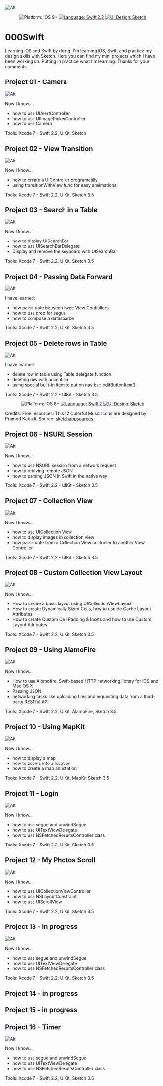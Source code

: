 
![Alt](https://github.com/Silvostok/000Swift/blob/master/Cover.png)


<p align="center">
    <img src="https://img.shields.io/badge/platform-iOS%209%2B-blue.svg?style=flat" alt="Platform: iOS 9+" />
    <a href="https://developer.apple.com/swift"><img src="https://img.shields.io/badge/language-swift2.2-f48041.svg?style=flat" alt="Language: Swift 2.2" /></a>
    <a href="https://developer.apple.com/swift"><img src="https://img.shields.io/badge/UI Design-Sketch 3.5-yellow.svg?style=flat" alt="UI Design: Sketch" /></a>
</p>




# 000Swift

Learning iOS and Swift by doing. 
I'm learning iOS, Swift and practice my design skills with Sketch. Here you can find my mini projects which I have been working on. Putting in practice what I'm learning. Thanks for your comments.


## Project 01 - Camera

![Alt](https://github.com/Silvostok/000Swift/blob/master/project%2001/Camera/project_01.gif)

Now I know...
- how to use UIAlertController
- how to use UIImagePickerController
- how to use Camera 


Tools: Xcode 7 - Swift 2.2, UIKit, Sketch


## Project 02 - View Transition

![Alt](https://raw.githubusercontent.com/Silvostok/000Swift/master/project%2002/ViewTransition/Project_02.gif)

Now I know...
- how to create a UIController programatilly
- using transitionWithView func for easy annimations


Tools: Xcode 7 - Swift 2.2, UIKit, Sketch 3.5



## Project 03 - Search in a Table

![Alt](https://raw.githubusercontent.com/Silvostok/000Swift/master/project%2003/Search/project_03.gif)

Now I know...
- how to display UISearchBar
- how to use UISearchBarDelegate
- Display and remove the keyboard with UISearchBar

Tools: Xcode 7 - Swift 2.2, UIKit, Sketch 3.5



## Project 04 - Passing Data Forward


![Alt](https://raw.githubusercontent.com/Silvostok/000Swift/master/project%2004/Segue/project_04.gif)


I have learned:
- how parse date between twee View Controllers
- how to use prep for segue
- how to compose a datasource


Tools: Xcode 7 - Swift 2.2, UIKit, Sketch 3.5



## Project 05 - Delete rows in Table
![Alt](https://github.com/Silvostok/000Swift/blob/master/project%2005/TableDeleteRow/project_05.gif)


I have learned:
- delete row in table using Table delegate function
- deleting row with animation
- using special built-in item to put on nav bar: editButtonItem()

Tools: Xcode 7 - Swift 2.2 - UIKit - Sketch 3.5
<p align="center">
    <img src="https://img.shields.io/badge/platform-iOS%208%2B-blue.svg?style=flat" alt="Platform: iOS 8+" />
    <a href="https://developer.apple.com/swift"><img src="https://img.shields.io/badge/language-swift2-f48041.svg?style=flat" alt="Language: Swift 2" /></a>
    <a href="https://developer.apple.com/swift"><img src="https://img.shields.io/badge/UI Design-Sketch 3.5-yellow.svg?style=flat" alt="UI Design: Sketch" /></a>
</p>


Credits: Free resources: This 12 Colorful Music Icons are designed by Pramod Kabadi. 
Source: [sketchappsources](http://www.sketchappsources.com/free-source/1829-colorful-music-icon-set-sketch-freebie-resource.html)



## Project 06 - NSURL Session

![Alt](https://raw.githubusercontent.com/Silvostok/000Swift/master/project%2006/NSURLSession/NSURLSession/project_06.gif)

Now I know...
- how to use NSURL session from a network request
- how to retriving remote JSON
- how to parsing JSON in Swift in the native way

Tools: Xcode 7 - Swift 2.2 - UIKit - Sketch 3.5


## Project 07 - Collection View

![Alt](https://raw.githubusercontent.com/Silvostok/000Swift/master/project%2007/CollectionView/project_07.gif)

Now I know...
- how to use UICollection View
- how to display images in collection view
- how parse date from a Collection View controller to another View Controller

Tools: Xcode 7 - Swift 2.2 - UIKit - Sketch 3.5


## Project 08 - Custom Collection View Layout

![Alt](https://github.com/Silvostok/000Swift/blob/master/project%2008/CustomCVLayout/project_08.gif)

Now I know...
- How to create a basis layout using UICollectionViewLayout
- How to create Dynamically Sized Cells, how to use de Cache Layout Attributes
- How to create Custom Cell Padding & Insets and how to use Custom Layout Attributes

Tools: Xcode 7 - Swift 2.2, UIKit, Sketch 3.5


## Project 09 - Using AlamoFire

![Alt](https://github.com/Silvostok/000Swift/blob/master/project%2009/PhotoTagger/project_09.gif)

Now I know...
- How to use Alomofire, Swift-based HTTP networking library for iOS and Mac OS X
- Passing JSON
- networking tasks like uploading files and requesting data from a third-party RESTful API

Tools: Xcode 7 - Swift 2.2, UIKit, AlamoFire, Sketch 3.5

## Project 10 - Using MapKit

![Alt](https://github.com/Silvostok/000Swift/blob/master/project%2010/AdamPublicArt/project_10.gif)

Now I know...
- how to display a map
- how to zooms into a location 
- how to create a map annotation

Tools: Xcode 7 - Swift 2.2, UIKit, MapKit Sketch 3.5


## Project 11 - Login

![Alt](https://github.com/Silvostok/000Swift/blob/master/project%2011/LogIn/project_11.gif)

Now I know...
- how to use segue and unwindSegue
- how to use UITextViewDelegate
- how to use NSFetchedResultsController class

Tools: Xcode 7 - Swift 2.2, UIKit, Sketch 3.5

## Project 12 - My Photos Scroll

![Alt](https://github.com/Silvostok/000Swift/blob/master/project%2011/LogIn/project_11.gif)

Now I know...
- how to use UICollectionViewController
- how to use NSLayoutConstraint
- how to use UIScrollView

Tools: Xcode 7 - Swift 2.2, UIKit, Sketch 3.5


## Project 13 - in progress

![Alt](https://github.com/Silvostok/000Swift/blob/master/project%2011/LogIn/project_11.gif)

Now I know...
- how to use segue and unwindSegue
- how to use UITextViewDelegate
- how to use NSFetchedResultsController class

Tools: Xcode 7 - Swift 2.2, UIKit, Sketch 3.5

## Project 14 - in progress



## Project 15 - in progress



## Project 16 - Timer

![Alt](https://github.com/Silvostok/000Swift/blob/master/project%2011/LogIn/project_11.gif)

Now I know...
- how to use segue and unwindSegue
- how to use UITextViewDelegate
- how to use NSFetchedResultsController class

Tools: Xcode 7 - Swift 2.2, UIKit, Sketch 3.5
